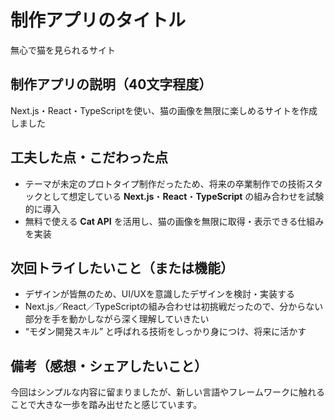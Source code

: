 # 制作アプリのタイトル
無心で猫を見られるサイト

## 制作アプリの説明（40文字程度）
Next.js・React・TypeScriptを使い、猫の画像を無限に楽しめるサイトを作成しました

## 工夫した点・こだわった点
- テーマが未定のプロトタイプ制作だったため、将来の卒業制作での技術スタックとして想定している **Next.js**・**React**・**TypeScript** の組み合わせを試験的に導入  
- 無料で使える **Cat API** を活用し、猫の画像を無限に取得・表示できる仕組みを実装

## 次回トライしたいこと（または機能）
- デザインが皆無のため、UI/UXを意識したデザインを検討・実装する  
- Next.js／React／TypeScriptの組み合わせは初挑戦だったので、分からない部分を手を動かしながら深く理解していきたい  
- “モダン開発スキル” と呼ばれる技術をしっかり身につけ、将来に活かす

## 備考（感想・シェアしたいこと）
今回はシンプルな内容に留まりましたが、新しい言語やフレームワークに触れることで大きな一歩を踏み出せたと感じています。
